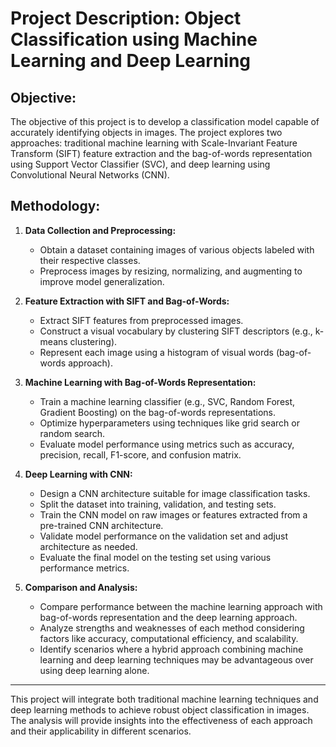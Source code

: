 # Project Description: Object Classification using Machine Learning and Deep Learning

## Objective:
The objective of this project is to develop a classification model capable of accurately identifying objects in images. The project explores two approaches: traditional machine learning with Scale-Invariant Feature Transform (SIFT) feature extraction and the bag-of-words representation using Support Vector Classifier (SVC), and deep learning using Convolutional Neural Networks (CNN).

## Methodology:
1. **Data Collection and Preprocessing:**
   - Obtain a dataset containing images of various objects labeled with their respective classes.
   - Preprocess images by resizing, normalizing, and augmenting to improve model generalization.

2. **Feature Extraction with SIFT and Bag-of-Words:**
   - Extract SIFT features from preprocessed images.
   - Construct a visual vocabulary by clustering SIFT descriptors (e.g., k-means clustering).
   - Represent each image using a histogram of visual words (bag-of-words approach).

3. **Machine Learning with Bag-of-Words Representation:**
   - Train a machine learning classifier (e.g., SVC, Random Forest, Gradient Boosting) on the bag-of-words representations.
   - Optimize hyperparameters using techniques like grid search or random search.
   - Evaluate model performance using metrics such as accuracy, precision, recall, F1-score, and confusion matrix.

4. **Deep Learning with CNN:**
   - Design a CNN architecture suitable for image classification tasks.
   - Split the dataset into training, validation, and testing sets.
   - Train the CNN model on raw images or features extracted from a pre-trained CNN architecture.
   - Validate model performance on the validation set and adjust architecture as needed.
   - Evaluate the final model on the testing set using various performance metrics.

5. **Comparison and Analysis:**
   - Compare performance between the machine learning approach with bag-of-words representation and the deep learning approach.
   - Analyze strengths and weaknesses of each method considering factors like accuracy, computational efficiency, and scalability.
   - Identify scenarios where a hybrid approach combining machine learning and deep learning techniques may be advantageous over using deep learning alone.

---

This project will integrate both traditional machine learning techniques and deep learning methods to achieve robust object classification in images. The analysis will provide insights into the effectiveness of each approach and their applicability in different scenarios.
